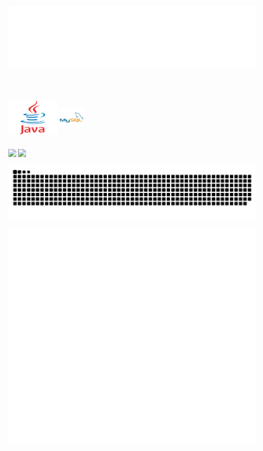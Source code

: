 <p align="top">
<img src="header.svg" />
</p>

&nbsp;

<div style="display: inline_block"><br>
  <img align="center" alt="J" height="70" width="100" src="https://raw.githubusercontent.com/devicons/devicon/master/icons/java/java-original-wordmark.svg">
 <img align="center" alt="mysql" height="40" width="50" src="https://raw.githubusercontent.com/devicons/devicon/master/icons/mysql/mysql-original-wordmark.svg">

  
  
</div>
  
  ##
 
<div> 
 
 <a href="" target="_blank"><img src="https://img.shields.io/badge/Discord-7289DA?style=for-the-badge&logo=discord&logoColor=white" target="_blank"></a> 
  <a href = "mailto:mc.grsm2@gmail.com"><img src="https://img.shields.io/badge/-Gmail-%23333?style=for-the-badge&logo=gmail&logoColor=white" target="_blank"></a>
  
  ![Snake animation](https://github.com/hackerxxx1/hackerxxx1/blob/output/github-contribution-grid-snake.svg)
 
</div>

<p align="top">
<img src="footer.svg" />
</p>

